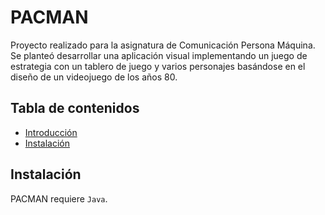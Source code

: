 # PACMAN
Proyecto realizado para la asignatura de Comunicación Persona Máquina. Se planteó desarrollar una aplicación visual implementando un juego de estrategia con un tablero de juego y varios personajes basándose en el diseño de un videojuego de los años 80.

## Tabla de contenidos

- [Introducción](#PACMAN)
- [Instalación](#Instalacion)


## Instalación
PACMAN requiere `Java`.




